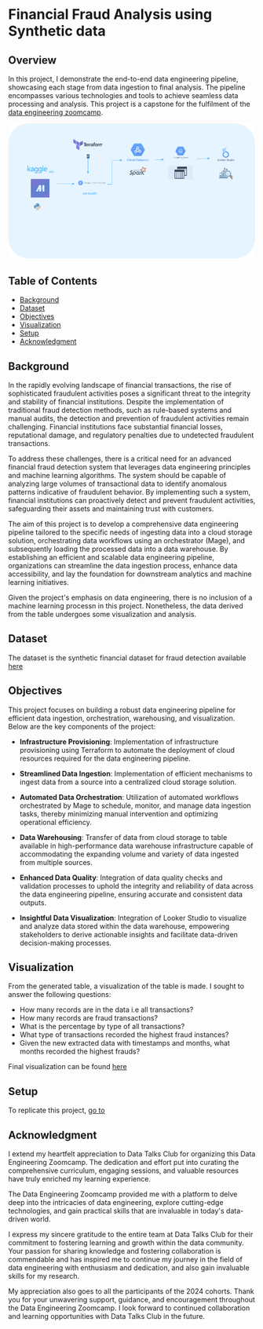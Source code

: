 # Financial Fraud Analysis using Synthetic data 

## Overview
In this project, I demonstrate the end-to-end data engineering pipeline, showcasing each stage from data ingestion to final analysis. The pipeline encompasses various technologies and tools to achieve seamless data processing and analysis. This project is a capstone for the fulfilment of the [data engineering zoomcamp](https://github.com/DataTalksClub/data-engineering-zoomcamp.git).

![architecture](data_engineering_architecture.drawio.png)

## Table of Contents
- [Background](#background)
- [Dataset](#dataset)
- [Objectives](#objectives)
- [Visualization](#visualization)
- [Setup](#setup)
- [Acknowledgment](#acknowledgment)

## Background
In the rapidly evolving landscape of financial transactions, the rise of sophisticated fraudulent activities poses a significant threat to the integrity and stability of financial institutions. Despite the implementation of traditional fraud detection methods, such as rule-based systems and manual audits, the detection and prevention of fraudulent activities remain challenging. Financial institutions face substantial financial losses, reputational damage, and regulatory penalties due to undetected fraudulent transactions.

To address these challenges, there is a critical need for an advanced financial fraud detection system that leverages data engineering principles and machine learning algorithms. The system should be capable of analyzing large volumes of transactional data to identify anomalous patterns indicative of fraudulent behavior. By implementing such a system, financial institutions can proactively detect and prevent fraudulent activities, safeguarding their assets and maintaining trust with customers.

The aim of this project is to develop a comprehensive data engineering pipeline tailored to the specific needs of ingesting data into a cloud storage solution, orchestrating data workflows using an orchestrator (Mage), and subsequently loading the processed data into a data warehouse. By establishing an efficient and scalable data engineering pipeline, organizations can streamline the data ingestion process, enhance data accessibility, and lay the foundation for downstream analytics and machine learning initiatives.

Given the project's emphasis on data engineering, there is no inclusion of a machine learning processn in this project. Nonetheless, the data derived from the table undergoes some visualization and analysis. 

## Dataset
The dataset is the synthetic financial dataset for fraud detection available [here](https://www.kaggle.com/datasets/ealaxi/paysim1/data)

## Objectives

This project focuses on building a robust data engineering pipeline for efficient data ingestion, orchestration, warehousing, and visualization. Below are the key components of the project:

- **Infrastructure Provisioning**: Implementation of infrastructure provisioning using Terraform to automate the deployment of cloud resources required for the data engineering pipeline.

- **Streamlined Data Ingestion**: Implementation of efficient mechanisms to ingest data from a source into a centralized cloud storage solution.

- **Automated Data Orchestration**: Utilization of automated workflows orchestrated by Mage to schedule, monitor, and manage data ingestion tasks, thereby minimizing manual intervention and optimizing operational efficiency.

- **Data Warehousing**: Transfer of data from cloud storage to table available in high-performance data warehouse infrastructure capable of accommodating the expanding volume and variety of data ingested from multiple sources.

- **Enhanced Data Quality**: Integration of data quality checks and validation processes to uphold the integrity and reliability of data across the data engineering pipeline, ensuring accurate and consistent data outputs.

- **Insightful Data Visualization**: Integration of Looker Studio to visualize and analyze data stored within the data warehouse, empowering stakeholders to derive actionable insights and facilitate data-driven decision-making processes.

## Visualization
From the generated table, a visualization of the table is made. I sought to answer the following questions:
- How many records are in the data i.e all transactions?
- How many records are fraud transactions?
- What is the percentage by type of all transactions?
- What type of transactions recorded the highest fraud instances?
- Given the new extracted data with timestamps and months, what months recorded the highest frauds?

Final visualization can be found [here](https://lookerstudio.google.com/reporting/5da912e1-8240-4d4c-a25c-d5f0b7454233)

## Setup
To replicate this project, [go to](setup.md)

## Acknowledgment
I extend my heartfelt appreciation to Data Talks Club for organizing this Data Engineering Zoomcamp. The dedication and effort put into curating the comprehensive curriculum, engaging sessions, and valuable resources have truly enriched my learning experience.

The Data Engineering Zoomcamp provided me with a platform to delve deep into the intricacies of data engineering, explore cutting-edge technologies, and gain practical skills that are invaluable in today's data-driven world.

I express my sincere gratitude to the entire team at Data Talks Club for their commitment to fostering learning and growth within the data community. Your passion for sharing knowledge and fostering collaboration is commendable and has inspired me to continue my journey in the field of data engineering with enthusiasm and dedication, and also gain invaluable skills for my research.

My appreciation also goes to all the participants of the 2024 cohorts. Thank you for your unwavering support, guidance, and encouragement throughout the Data Engineering Zoomcamp. I look forward to continued collaboration and learning opportunities with Data Talks Club in the future.



